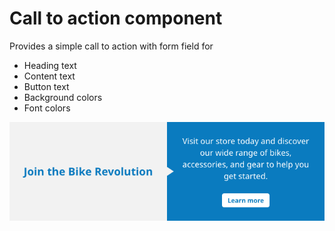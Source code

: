 # Call to action component
Provides a simple call to action with form field for

- Heading text
- Content text
- Button text
- Background colors
- Font colors

![Screenshot](preview.png)

